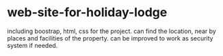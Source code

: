 # web-site-for-holiday-lodge
including boostrap, html, css for the project.
can find the location, near by places and facilities of the property.
can be improved to work as security system if needed.
